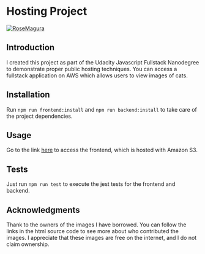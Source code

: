 # Hosting Project

[![RoseMagura](https://circleci.com/gh/RoseMagura/HostingProject.svg?style=svg)](https://app.circleci.com/pipelines/github/RoseMagura/HostingProject)

## Introduction

I created this project as part of the Udacity Javascript Fullstack
Nanodegree to demonstrate proper public hosting techniques. You
can access a fullstack application on AWS which allows users to view
images of cats.

## Installation

Run `npm run frontend:install` and 
`npm run backend:install` to take care of the project dependencies. 

## Usage

Go to the link [here](http://elasticbeanstalk-us-east-1-986292402400.s3-website-us-east-1.amazonaws.com/) to access the frontend, which is hosted with 
Amazon S3.

## Tests

Just run `npm run test` to execute the jest tests for the frontend
and backend. 

## Acknowledgments

Thank to the owners of the images I have borrowed. You can follow
the links in the html source code to see more about who contributed the images.
I appreciate that these images are free on the internet, and I 
do not claim ownership.
